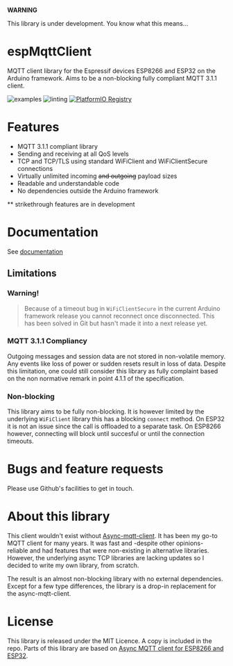 **WARNING**

This library is under development. You know what this means...

# espMqttClient

MQTT client library for the Espressif devices ESP8266 and ESP32 on the Arduino framework.
Aims to be a non-blocking fully compliant MQTT 3.1.1 client.

![examples](https://github.com/bertmelis/espMqttClient/actions/workflows/build_examples.yml/badge.svg)
![linting](https://github.com/bertmelis/espMqttClient/actions/workflows/lint.yml/badge.svg)
[![PlatformIO Registry](https://badges.registry.platformio.org/packages/bertmelis/library/espMqttClient.svg)](https://registry.platformio.org/libraries/bertmelis/espMqttClient)

# Features

- MQTT 3.1.1 compliant library
- Sending and receiving at all QoS levels
- TCP and TCP/TLS using standard WiFiClient and WiFiClientSecure connections
- Virtually unlimited incoming ~~and outgoing~~ payload sizes
- Readable and understandable code
- No dependencies outside the Arduino framework

** strikethrough features are in development

# Documentation

See [documentation](docs)

## Limitations

### Warning!

> Because of a timeout bug in `WiFiClientSecure` in the current Arduino framework release you cannot reconnect once disconnected. This has been solved in Git but hasn't made it into a next release yet.

### MQTT 3.1.1 Compliancy

Outgoing messages and session data are not stored in non-volatile memory. Any events like loss of power or sudden resets result in loss of data. Despite this limitation, one could still consider this library as fully complaint based on the non normative remark in point 4.1.1 of the specification.

### Non-blocking

This library aims to be fully non-blocking. It is however limited by the underlying `WiFiClient` library this has a blocking `connect` method. On ESP32 it is not an issue since the call is offloaded to a separate task. On ESP8266 however, connecting will block until succesful or until the connection timeouts.

# Bugs and feature requests

Please use Github's facilities to get in touch.

# About this library

This client wouldn't exist without [Async-mqtt-client](https://github.com/marvinroger/async-mqtt-client). It has been my go-to MQTT client for many years. It was fast and -despite other opinions- reliable and had features that were non-existing in alternative libraries. However, the underlying async TCP libraries are lacking updates so I decided to write my own library, from scratch.

The result is an almost non-blocking library with no external dependencies. Except for a few type differences, the library is a drop-in replacement for the async-mqtt-client.

# License

This library is released under the MIT Licence. A copy is included in the repo.
Parts of this library are based on [Async MQTT client for ESP8266 and ESP32](https://github.com/marvinroger/async-mqtt-client).

